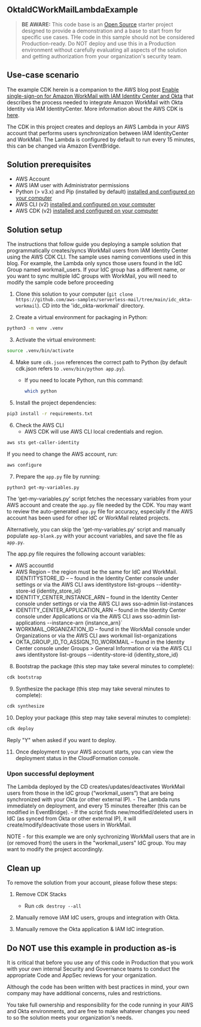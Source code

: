 ## OktaIdCWorkMailLambdaExample

>**BE AWARE:** This code base is an [Open Source](LICENSE) starter project designed to provide a demonstration and a base to start from for specific use cases.
THe code in this sample should not be considered Production-ready.
Do NOT deploy and use this in a Production environment without carefully evaluating all aspects of the solution and getting authorization from your organization's security team.

## Use-case scenario
The example CDK herein is a companion to the AWS blog post [Enable single-sign-on for Amazon WorkMail with IAM Identity Center and Okta](https://aws-blogs-prod.amazon.com/messaging-and-targeting/enable-single-sign-on-for-amazon-workmail-with-iam-identity-center-and-okta-universal-directory/) that describes the process needed to integrate Amazon WorkMail with Okta Identity via IAM IdentityCenter. More information about the AWS CDK is [here](https://aws.amazon.com/cdk/).

The CDK in this project creates and deploys an AWS Lambda in your AWS account that performs users synchronization between IAM IdentityCenter and WorkMail. The Lambda is configured by default to run every 15 minutes, this can be changed via Amazon EventBridge.

## Solution prerequisites
* AWS Account
* AWS IAM user with Administrator permissions
* Python (> v3.x) and Pip (installed by default) [installed and configured on your computer](https://www.python.org/downloads/)
* AWS CLI (v2) [installed and configured on your computer](https://docs.aws.amazon.com/cli/latest/userguide/getting-started-install.html)
* AWS CDK (v2) [installed and configured on your computer](https://docs.aws.amazon.com/cdk/v2/guide/getting_started.html#getting_started_install)

## Solution setup

The instructions that follow guide you deploying a sample solution that programmatically creates/syncs WorkMail users from IAM Identity Center using the AWS CDK CLI. The sample uses naming conventions used in this blog. For example, the Lambda only syncs those users found in the IdC Group named workmail_users. If your IdC group has a different name, or you want to sync multiple IdC groups with WorkMail, you will need to modify the sample code before proceeding

1. Clone this solution to your computer (`git clone https://github.com/aws-samples/serverless-mail/tree/main/idc_okta-workmail`). CD into the  'idc_okta-workmail' directory.

2. Create a virtual environment for packaging in Python:

```bash
python3 -m venv .venv
```

3. Activate the virtual environment:

```bash
source .venv/bin/activate
```

4. Make sure `cdk.json` references the correct path to Python (by default cdk.json refers to `.venv/bin/python app.py`).
    - If you need to locate Python, run this command:

        ```bash
        which python
        ```

5. Install the project dependencies:

```bash
pip3 install -r requirements.txt
```

6. Check the AWS CLI
    - AWS CDK will use AWS CLI local credentials and region.

```bash
aws sts get-caller-identity
```

If you need to change the AWS account, run:

```bash
aws configure
```

7. Prepare the `app.py` file by running:

```bash
python3 get-my-variables.py
```

The ‘get-my-variables.py’ script fetches the necessary variables from your AWS account and create the `app.py` file needed by the CDK. You may want to review the auto-generated `app.py` file for accuracy, especially if the AWS account has been used for other IdC or WorkMail related projects. 

Alternatively, you can skip the 'get-my-variables.py' script and manually populate `app-blank.py` with your account variables, and save the file as `app.py`.

The app.py file requires the following account variables:

- AWS accountId
- AWS Region – the region must be the same for IdC and WorkMail.
IDENTITYSTORE_ID – – found in the Identity Center console under settings or via the AWS CLI aws identitystore list-groups --identity-store-id {identity_store_id}
- IDENTITY_CENTER_INSTANCE_ARN – found in the Identity Center console under settings or via the AWS CLI aws sso-admin list-instances
- IDENTITY_CENTER_APPLICATION_ARN – found in the Identity Center console under Applications or via the AWS CLI aws sso-admin list-applications --instance-arn {instance_arn}`
- WORKMAIL_ORGANIZATION_ID – found in the WorkMail console under Organizations or via the AWS CLI aws workmail list-organizations
- OKTA_GROUP_ID_TO_ASSIGN_TO_WORKMAIL – found in the Identity Center console under Groups > General Information or via the AWS CLI aws identitystore list-groups --identity-store-id {identity_store_id}

8. Bootstrap the package (this step may take several minutes to complete):

```bash
cdk bootstrap
```

9. Synthesize the package (this step may take several minutes to complete):

```bash
cdk synthesize
```

10. Deploy your package (this step may take several minutes to complete):

```bash
cdk deploy
```

Reply "Y" when asked if you want to deploy.

11. Once deployment to your AWS account starts, you can view the deployment status in the CloudFormation console.

### Upon successful deployment

The Lambda deployed by the CD creates/updates/deactivates WorkMail users from those in the IdC group (“workmail_users”) that are being synchronized with your Okta (or other external IP).
    - The Lambda runs immediately on deployment, and every 15 minutes thereafter (this can be modified in EventBridge).
    - If the script finds new/modified/deleted users in IdC (as synced from Okta or other external IP), it will create/modify/deactivate those users in WorkMail.

NOTE - for this example we are only sychronizing WorkMail users that are in (or removed  from) the users in the "workmail_users" IdC group. You may want to modify the project accordingly.


## Clean up

To remove the solution from your account, please follow these steps:

1. Remove CDK Stacks
    - Run `cdk destroy --all`

2. Manually remove IAM IdC users, groups and integration with Okta.
3. Manually remove the Okta application & IAM IdC integration. 

## Do NOT use this example in production as-is

It is critical that before you use any of this code in Production that you work with your own internal Security and Governance teams to conduct the appropriate Code and AppSec reviews for your organization. 

Although the code has been written with best practices in mind, your own company may have additional concerns, rules and restrictions.

You take full ownership and responsibility for the code running in your AWS and Okta environments, and are free to make whatever changes you need to so the solution meets your organization's needs.
